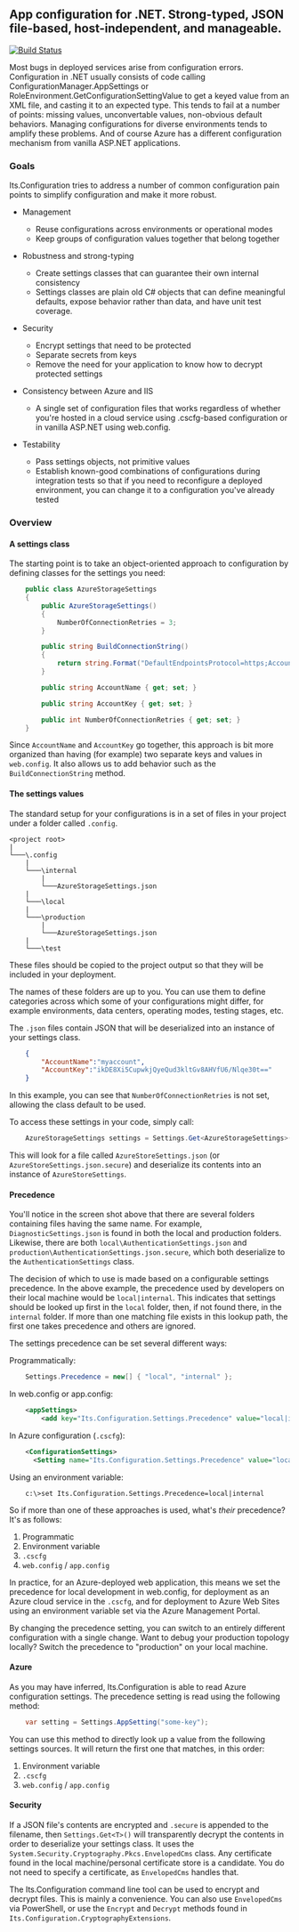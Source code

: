 ## App configuration for .NET. Strong-typed, JSON file-based, host-independent, and manageable.

[![Build Status](https://ci.appveyor.com/api/projects/status/github/jonsequitur/Its.Configuration?svg=true&branch=master)](https://ci.appveyor.com/project/jonsequitur/its-configuration)

Most bugs in deployed services arise from configuration errors. Configuration in .NET usually consists of code calling ConfigurationManager.AppSettings or RoleEnvironment.GetConfigurationSettingValue to get a keyed value from an XML file, and casting it to an expected type. This tends to fail at a number of points: missing values, unconvertable values, non-obvious default behaviors. Managing configurations for diverse environments tends to amplify these problems. And of course Azure has a different configuration mechanism from vanilla ASP.NET applications.

### Goals

Its.Configuration tries to address a number of common configuration pain points to simplify configuration and make it more robust.

- Management
  - Reuse configurations across environments or operational modes
  - Keep groups of configuration values together that belong together

- Robustness and strong-typing
  - Create settings classes that can guarantee their own internal consistency 
  - Settings classes are plain old C# objects that can define meaningful defaults, expose behavior rather than data, and have unit test coverage.

- Security
  - Encrypt settings that need to be protected
  - Separate secrets from keys
  - Remove the need for your application to know how to decrypt protected settings

- Consistency between Azure and IIS
  - A single set of configuration files that works regardless of whether you're hosted in a cloud service using .cscfg-based configuration or in vanilla ASP.NET using web.config.

- Testability
  - Pass settings objects, not primitive values
  - Establish known-good combinations of configurations during integration tests so that if you need to reconfigure a deployed environment, you can change it to a configuration you've already tested

### Overview

#### A settings class

The starting point is to take an object-oriented approach to configuration by defining classes for the settings you need:

```csharp
    public class AzureStorageSettings
    {
        public AzureStorageSettings()
        {
            NumberOfConnectionRetries = 3;
        }

        public string BuildConnectionString()
        {
            return string.Format("DefaultEndpointsProtocol=https;AccountName={0};AccountKey={1}", AccountName, AccountKey);
        }

        public string AccountName { get; set; }

        public string AccountKey { get; set; }

        public int NumberOfConnectionRetries { get; set; }
    }
```

Since `AccountName` and `AccountKey` go together, this approach is bit more organized than having (for example) two separate keys and values in `web.config`. It also allows us to add behavior such as the `BuildConnectionString` method.   

#### The settings values

The standard setup for your configurations is in a set of files in your project under a folder called `.config`. 

```
<project root>
|
└───\.config
    |
    └───\internal
        |
        └───AzureStorageSettings.json
    |
    └───\local
    |
    └───\production
        |
        └───AzureStorageSettings.json
    |
    └───\test    
```

These files should be copied to the project output so that they will be included in your deployment. 

The names of these folders are up to you. You can use them to define categories across which some of your configurations might differ, for example environments, data centers, operating modes, testing stages, etc. 

The `.json` files contain JSON that will be deserialized into an instance of your settings class. 

```json
    {
        "AccountName":"myaccount",
        "AccountKey":"ikDE8Xi5CupwkjQyeQud3kltGv8AHVfU6/Nlqe30t=="
    }
```

In this example, you can see that `NumberOfConnectionRetries` is not set, allowing the class default to be used.

To access these settings in your code, simply call:

```csharp
    AzureStorageSettings settings = Settings.Get<AzureStorageSettings>();
```

This will look for a file called `AzureStoreSettings.json` (or `AzureStoreSettings.json.secure`) and deserialize its contents into an instance of `AzureStoreSettings`. 

#### Precedence

You'll notice in the screen shot above that there are several folders containing files having the same name. For example, `DiagnosticSettings.json` is found in both the local and production folders. Likewise, there are both `local\AuthenticationSettings.json` and `production\AuthenticationSettings.json.secure`, which both deserialize to the `AuthenticationSettings` class.

The decision of which to use is made based on a configurable settings precedence. In the above example, the precedence used by developers on their local machine would be `local|internal`. This indicates that settings should be looked up first in the `local` folder, then, if not found there, in the `internal` folder. If more than one matching file exists in this lookup path, the first one takes precedence and others are ignored. 

The settings precedence can be set several different ways: 

Programmatically:

```csharp
    Settings.Precedence = new[] { "local", "internal" };
```

In web.config or app.config:

```xml
    <appSettings>
        <add key="Its.Configuration.Settings.Precedence" value="local|internal" />
```

In Azure configuration (`.cscfg`):

```xml
    <ConfigurationSettings>
      <Setting name="Its.Configuration.Settings.Precedence" value="local|internal" />
```

Using an environment variable:

```
    c:\>set Its.Configuration.Settings.Precedence=local|internal
```

So if more than one of these approaches is used, what's _their_ precedence? It's as follows:

1. Programmatic
2. Environment variable
3. `.cscfg`
4. `web.config` / `app.config`

In practice, for an Azure-deployed web application, this means we set the precedence for local development in web.config, for deployment as an Azure cloud service in the ```.cscfg```, and for deployment to Azure Web Sites using an environment variable set via the Azure Management Portal.

By changing the precedence setting, you can switch to an entirely different configuration with a single change. Want to debug your production topology locally? Switch the precedence to "production" on your local machine.

#### Azure

As you may have inferred, Its.Configuration is able to read Azure configuration settings. The precedence setting is read using the following method:

```csharp
    var setting = Settings.AppSetting("some-key");
```

You can use this method to directly look up a value from the following settings sources. It will return the first one that matches, in this order:

1. Environment variable
2. `.cscfg`
3. `web.config` / `app.config`

#### Security

If a JSON file's contents are encrypted and `.secure` is appended to the filename, then `Settings.Get<T>()` will transparently decrypt the contents in order to deserialize your settings class. It uses the `System.Security.Cryptography.Pkcs.EnvelopedCms` class. Any certificate found in the local machine/personal certificate store is a candidate. You do not need to specify a certificate, as `EnvelopedCms` handles that.  

The Its.Configuration command line tool can be used to encrypt and decrypt files. This is mainly a convenience. You can also use `EnvelopedCms` via PowerShell, or use the `Encrypt` and `Decrypt` methods found in `Its.Configuration.CryptographyExtensions`.

